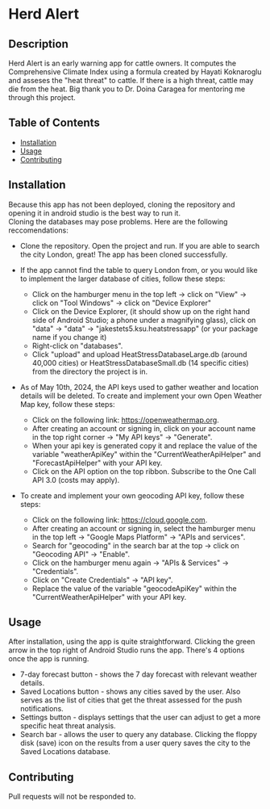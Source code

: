 # Herd Alert

## Description

Herd Alert is an early warning app for cattle owners. It computes the Comprehensive Climate Index using a formula created by Hayati Koknaroglu and asseses the "heat threat" to cattle. If there is a high threat, cattle may die from the heat. Big thank you to Dr. Doina Caragea for mentoring me through this project.

## Table of Contents

- [Installation](#installation)
- [Usage](#usage)
- [Contributing](#contributing)

## Installation

Because this app has not been deployed, cloning the repository and opening it in android studio is the best way to run it.     
Cloning the databases may pose problems. Here are the following reccomendations:

* Clone the repository. Open the project and run. If you are able to search the city London, great! The app has been cloned successfully.
  
* If the app cannot find the table to query London from, or you would like to implement the larger database of cities, follow these steps:
  * Click on the hamburger menu in the top left -> click on "View" -> click on "Tool Windows" -> click on "Device Explorer"
  * Click on the Device Explorer, (it should show up on the right hand side of Android Studio; a phone under a magnifying glass), click on "data" -> "data" -> "jakestets5.ksu.heatstressapp" (or your package name if you change it)
  * Right-click on "databases".
  * Click "upload" and upload HeatStressDatabaseLarge.db (around 40,000 cities) or HeatStressDatabaseSmall.db (14 specific cities) from the directory the project is in.
    
* As of May 10th, 2024, the API keys used to gather weather and location details will be deleted. To create and implement your own Open Weather Map key, follow these steps:
  * Click on the following link: https://openweathermap.org.
  * After creating an account or signing in, click on your account name in the top right corner -> "My API keys" -> "Generate".
  * When your api key is generated copy it and replace the value of the variable "weatherApiKey" within the "CurrentWeatherApiHelper" and "ForecastApiHelper" with your API key.
  * Click on the API option on the top ribbon. Subscribe to the One Call API 3.0 (costs may apply).
    
* To create and implement your own geocoding API key, follow these steps:
  * Click on the following link: https://cloud.google.com.
  * After creating an account or signing in, select the hamburger menu in the top left -> "Google Maps Platform" -> "APIs and services".
  * Search for "geocoding" in the search bar at the top -> click on "Geocoding API" -> "Enable".
  * Click on the hamburger menu again -> "APIs & Services" -> "Credentials".
  * Click on "Create Credentials" -> "API key".
  * Replace the value of the variable "geocodeApiKey" within the "CurrentWeatherApiHelper" with your API key.
    
## Usage

After installation, using the app is quite straightforward. Clicking the green arrow in the top right of Android Studio runs the app. There's 4 options once the app is running. 

* 7-day forecast button - shows the 7 day forecast with relevant weather details.
* Saved Locations button - shows any cities saved by the user. Also serves as the list of cities that get the threat assessed for the push notifications.
* Settings button - displays settings that the user can adjust to get a more specific heat threat analysis.
* Search bar - allows the user to query any database. Clicking the floppy disk (save) icon on the results from a user query saves the city to the Saved Locations database.

## Contributing

Pull requests will not be responded to.
